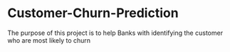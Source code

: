 # Customer-Churn-Prediction
The purpose of this project is to help Banks with identifying the customer who are most likely to churn 
